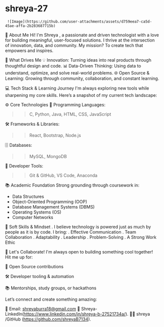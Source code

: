 # shreya-27
     ![Image](https://github.com/user-attachments/assets/d759eea7-ca5d-45ae-affa-2b283687715b)
     

👋 About Me
Hi! I'm Shreya , a passionate and driven technologist with a love for building meaningful, user-focused solutions. I thrive at the intersection of innovation, data, and community. My mission? To create tech that empowers and inspires.

🚀 What Drives Me
💡 Innovation: Turning ideas into real products through thoughtful design and code.
📊 Data-Driven Thinking: Using data to understand, optimize, and solve real-world problems.
🌐 Open Source & Learning: Growing through community, collaboration, and constant learning.

💻 Tech Stack & Learning Journey
I'm always exploring new tools while sharpening my core skills. Here’s a snapshot of my current tech landscape:

⚙️ Core Technologies
🧠 Programming Languages:
 >> C, Python, Java, HTML, CSS, JavaScript
> 
🛠️ Frameworks & Libraries:
>> React, Bootstrap, Node.js

🗄️ Databases:
>> MySQL, MongoDB

🧰 Developer Tools:
>> Git & GitHub, VS Code, Anaconda

📚 Academic Foundation
Strong grounding through coursework in:
* Data Structures
* Object-Oriented Programming (OOP)
* Database Management Systems (DBMS)
* Operating Systems (OS)
* Computer Networks

🌱 Soft Skills & Mindset
. I believe technology is powered just as much by people as it is by code. I bring:
. Effective Communication
. Team Collaboration
. Adaptability
. Leadership
. Problem-Solving
. A Strong Work Ethic

🤝 Let's Collaborate!
I'm always open to building something cool together! Hit me up for:

🌟 Open Source contributions

🛠️ Developer tooling & automation

📚 Mentorships, study groups, or hackathons

Let’s connect and create something amazing:

📧 Email: shreyaburra18@gmail.com 
💼 Shreya-LinkedIn(https://www.linkedin.com/in/shreya-b-27521734a/).
🧑‍💻 shreya /GitHub (https://github.com/shreyaB7134).





 
